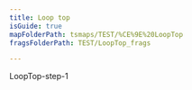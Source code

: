 ```yaml
---
title: Loop top
isGuide: true
mapFolderPath: tsmaps/TEST/%CE%9E%20LoopTop
fragsFolderPath: TEST/LoopTop_frags

---
```



<!-- tsGuideRenderComment {"guide":{"id":"hz7jQR1kX","path":"TEST","fragmentFolderPath":"TEST/LoopTop_frags"},"fragment":{"id":"hz7jQR1kX","topLevelMapKey":"g2OIy201W6","mapKeyChain":"g2OIy201W6","guideID":"hz7jQR0uM","guidePath":"c:/GitHub/MuddySpud/MuddySpud.github.io/tsmaps/TEST/LoopTop.tsmap","c":null,"chartKey":"g2OIy201W6","options":[],"iKey":"g2OTe002K3"}} -->

LoopTop-step-1
